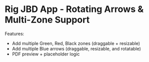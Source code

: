 # Rig JBD App - Rotating Arrows & Multi-Zone Support

Features:
- Add multiple Green, Red, Black zones (draggable + resizable)
- Add multiple Blue arrows (draggable, resizable, and rotatable)
- PDF preview + placeholder logic
